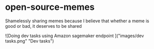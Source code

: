 # open-source-memes
Shamelessly sharing memes because I believe that whether a meme is good or bad, it deserves to be shared

![Doing dev tasks using Amazon sagemaker endpoint ]("images/dev tasks.png" "Dev tasks")
